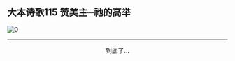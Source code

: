 
## 大本诗歌115 赞美主─祂的高举

<img alt="0" data-original="/data/d0099/0">

---

<p style="text-align: center">到底了...</p>

<script src="/js/dist-view.js"></script>